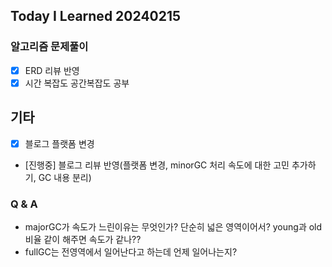 Today I Learned 20240215
---

### 알고리즘 문제풀이

- [x] ERD 리뷰 반영
- [x] 시간 복잡도 공간복잡도 공부

## 기타

- [x] 블로그 플랫폼 변경
- [진행중] 블로그 리뷰 반영(플랫폼 변경, minorGC 처리 속도에 대한 고민 추가하기, GC 내용 분리)

### Q & A

- majorGC가 속도가 느린이유는 무엇인가? 단순히 넓은 영역이어서? young과 old 비율 같이 해주면 속도가 같나??
- fullGC는 전영역에서 일어난다고 하는데 언제 일어나는지?